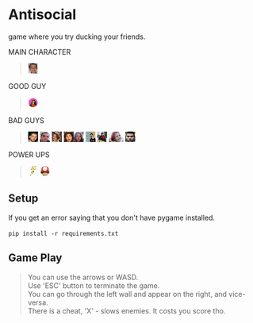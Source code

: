 # Antisocial

game where you try ducking your friends.

MAIN CHARACTER
>![](players/player.png)

GOOD GUY
>![](players/good/ceci.png)   

BAD GUYS
>![](players/bad/radichat.png) ![](players/bad/danko.png) ![](players/bad/regi.png) ![](players/bad/bocko.png)![](players/bad/anne.png) ![](players/bad/lazo.png) ![](players/bad/aleko.png) ![](players/bad/monika.png) ![](players/bad/shosho.png)

POWER UPS
>![](players/powerups/flash.png) ![](players/powerups/red.png)


## Setup

If you get an error saying that you don't have pygame installed.</br>


`pip install -r requirements.txt`


## Game Play

>You can use the arrows or WASD. </br>
>Use 'ESC' button to terminate the game. </br>
>You can go through the left wall and appear on the right, and vice-versa. </br>
>There is a cheat, 'X' - slows enemies. It costs you score tho. </br>
